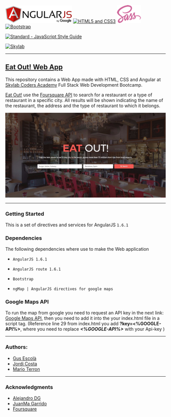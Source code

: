 [![AngularJS](https://github.com/MarioTerron/logo-images/blob/master/logos/angularjs.png)](https://angularjs.org/) [![HTML5 and CSS3](https://github.com/MarioTerron/logo-images/blob/master/logos/html5-css3-js.png)](http://www.w3.org/)
[![SASS](https://github.com/MarioTerron/logo-images/blob/master/logos/sass.png)](http://sass-lang.com/) [![Bootstrap](https://github.com/MarioTerron/logo-images/blob/master/logos/bootstrap.png)](http://getbootstrap.com/)

[![Standard - JavaScript Style Guide](https://img.shields.io/badge/code%20style-standard-brightgreen.svg)](http://standardjs.com/)

[![Skylab](https://github.com/FransLopez/logo-images/blob/master/logos/skylab-56.png)](http://www.skylabcoders.com/)


---


## [Eat Out! Web App](https://marioterron.github.io/eat-out)

This repository contains a Web App made with HTML, CSS and Angular at [Skylab Coders Academy](http://www.skylabcoders.com/es/) Full Stack Web Development Bootcamp.

[Eat Out!](https://marioterron.github.io/eat-out) use the [Foursquare API](https://developer.foursquare.com/) to search for a restaurant or a type of restaurant in a specific city. All results will be shown indicating the name of the restaurant, the address and the type of restaurant to which it belongs.

![Screenshot](img/full-site.jpg)


---

### Getting Started

This is a set of directives and services for AngularJS `1.6.1`

### Dependencies

The following dependencies where use to make the Web application

- `AngularJS 1.6.1`

- `AngularJS route 1.6.1`

- `Bootstrap`

- `ngMap | AngularJS directives for google maps`


### Google Maps API
To run the map from google you need to request an API key in the next link: [Google Maps API](https://developers.google.com/maps/documentation/javascript/), then you need to add it into the your index.html file in a script tag.
(Reference line 29 from index.html you add **?key=<%GOOGLE-API%>**, where you need to replace **_<%GOOGLE-API%>_** with your Api-key )

---

### Authors:

- [Gus Escolà](https://github.com/gusblacknails)
- [Jordi Costa](https://github.com/tsatsan)
- [Mario Terron](https://github.com/MarioTerron)

---

### Acknowledgments

* [Alejandro DG](https://github.com/agandia9)
* [JuanMa Garrido](https://github.com/juanmaguitar)
* [Foursquare](https://es.foursquare.com/)
